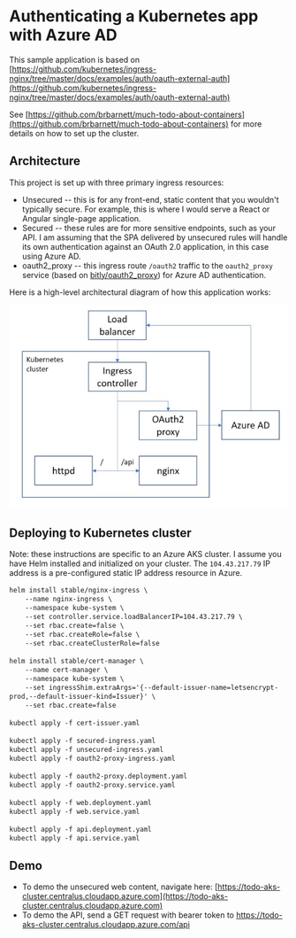 # Authenticating a Kubernetes app with Azure AD
This sample application is based on [https://github.com/kubernetes/ingress-nginx/tree/master/docs/examples/auth/oauth-external-auth](https://github.com/kubernetes/ingress-nginx/tree/master/docs/examples/auth/oauth-external-auth)

See [https://github.com/brbarnett/much-todo-about-containers](https://github.com/brbarnett/much-todo-about-containers) for more details on how to set up the cluster.

## Architecture
This project is set up with three primary ingress resources:

- Unsecured -- this is for any front-end, static content that you wouldn't typically secure. For example, this is where I would serve a React or Angular single-page application.
- Secured -- these rules are for more sensitive endpoints, such as your API. I am assuming that the SPA delivered by unsecured rules will handle its own authentication against an OAuth 2.0 application, in this case using Azure AD.
- oauth2_proxy -- this ingress route `/oauth2` traffic to the `oauth2_proxy` service (based on [bitly/oauth2_proxy](https://github.com/bitly/oauth2_proxy)) for Azure AD authentication.

Here is a high-level architectural diagram of how this application works:

![High-level architecture](/images/k8s-aad-architecture.jpg "High-level architecture")

## Deploying to Kubernetes cluster
Note: these instructions are specific to an Azure AKS cluster. I assume you have Helm installed and initialized on your cluster. The `104.43.217.79` IP address is a pre-configured static IP address resource in Azure.

```
helm install stable/nginx-ingress \
    --name nginx-ingress \
    --namespace kube-system \
    --set controller.service.loadBalancerIP=104.43.217.79 \
    --set rbac.create=false \
    --set rbac.createRole=false \
    --set rbac.createClusterRole=false

helm install stable/cert-manager \
    --name cert-manager \
    --namespace kube-system \
    --set ingressShim.extraArgs='{--default-issuer-name=letsencrypt-prod,--default-issuer-kind=Issuer}' \
    --set rbac.create=false

kubectl apply -f cert-issuer.yaml

kubectl apply -f secured-ingress.yaml
kubectl apply -f unsecured-ingress.yaml
kubectl apply -f oauth2-proxy-ingress.yaml

kubectl apply -f oauth2-proxy.deployment.yaml
kubectl apply -f oauth2-proxy.service.yaml

kubectl apply -f web.deployment.yaml
kubectl apply -f web.service.yaml

kubectl apply -f api.deployment.yaml
kubectl apply -f api.service.yaml
```

## Demo
- To demo the unsecured web content, navigate here: [https://todo-aks-cluster.centralus.cloudapp.azure.com](https://todo-aks-cluster.centralus.cloudapp.azure.com)
- To demo the API, send a GET request with bearer token to https://todo-aks-cluster.centralus.cloudapp.azure.com/api